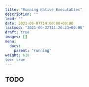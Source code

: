 ```yaml
---
title: "Running Native Executables"
description: ""
lead: ""
date: 2021-06-07T14:00:00+00:00
lastmod: "2021-06-22T11:26:23+00:00"
draft: true
images: []
menu:
  docs:
    parent: "running"
weight: 610
toc: true
---
```




## TODO
